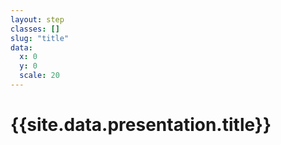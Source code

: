 ```yaml
---
layout: step
classes: []
slug: "title"
data:
  x: 0
  y: 0
  scale: 20
---
```

# {{site.data.presentation.title}}
